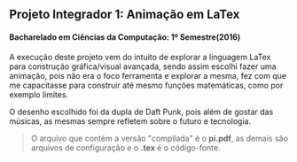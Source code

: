 ## Projeto Integrador 1: Animação em LaTex
#### Bacharelado em Ciências da Computação: 1º Semestre(2016)

A execução deste projeto vem do intuito de explorar a linguagem LaTex para construção gráfica/visual avançada, sendo assim escolhi fazer uma animação, pois não era o foco ferramenta e explorar a mesma, fez com que me capacitasse para construir até mesmo funções matemáticas, como por exemplo limites.

O desenho escolhido foi da dupla de Daft Punk, pois além de gostar das músicas, as mesmas sempre refletem sobre o futuro e tecnologia.

>O arquivo que contém a versão "compilada" é o <b>pi.pdf</b>, as demais são arquivos de configuração e o <b>.tex</b> é o código-fonte.
